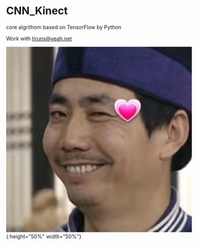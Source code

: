 # CNN_Kinect
core algrithom based on TensorFlow by Python

Work with tiruns@yeah.net


![2333](CNN_Kinect/Reference/2333.jpg){:height="50%" width="50%"}